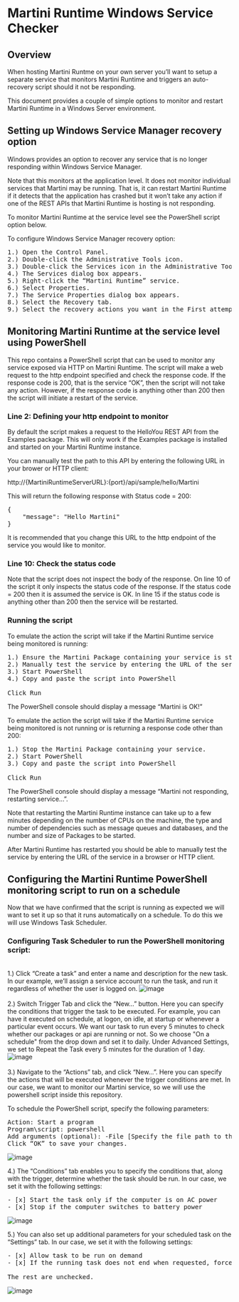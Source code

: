 # Martini Runtime Windows Service Checker

## Overview
When hosting Martini Runtme on your own server you’ll want to setup a separate service that monitors Martini Runtime and triggers an auto-recovery script should it not be responding.

This document provides a couple of simple options to monitor and restart Martini Runtime in a Windows Server environment.

## Setting up Windows Service Manager recovery option
Windows provides an option to recover any service that is no longer responding within Windows Service Manager.

Note that this monitors at the application level. It does not monitor individual services that Martini may be running. That is, it can restart Martini Runtime if it detects that the application has crashed but it won’t take any action if one of the REST APIs that Martini Runtime is hosting is not responding.

To monitor Martini Runtime at the service level see the PowerShell script option below.

To configure Windows Service Manager recovery option: 
<pre>
1.) Open the Control Panel.
2.) Double-click the Administrative Tools icon.
3.) Double-click the Services icon in the Administrative Tools dialog box.
4.) The Services dialog box appears.
5.) Right-click the “Martini Runtime” service.
6.) Select Properties.
7.) The Service Properties dialog box appears.
8.) Select the Recovery tab.
9.) Select the recovery actions you want in the First attempt failure, Second attempt failure and Subsequent attempts failure fields.
</pre>

## Monitoring Martini Runtime at the service level using PowerShell
This repo contains a PowerShell script that can be used to monitor any service exposed via HTTP on Martini Runtime. The script will make a web request to the http endpoint specified and check the response code. If the response code is 200, that is the service “OK”, then the script will not take any action. However, if the response code is anything other than 200 then the script will initiate a restart of the service.

### Line 2: Defining your http endpoint to monitor
By default the script makes a request to the HelloYou REST API from the Examples package. This will only work if the Examples package is installed and started on your Martini Runtime instance. 

You can manually test the path to this API by entering the following URL in your brower or HTTP client:

http://{MartiniRuntimeServerURL}:{port}/api/sample/hello/Martini

This will return the following response with Status code = 200:
<pre>
{
	"message": "Hello Martini"
}
</pre>
It is recommended that you change this URL to the http endpoint of the service you would like to monitor.

### Line 10: Check the status code
Note that the script does not inspect the body of the response. On line 10 of the script it only inspects the status code of the response. If the status code = 200 then it is assumed the service is OK. In line 15 if the status code is anything other than 200 then the service will be restarted.

### Running the script
To emulate the action the script will take if the Martini Runtime service being monitored is running:
<pre>
1.) Ensure the Martini Package containing your service is started.
2.) Manually test the service by entering the URL of the service in a browser or HTTP client.
3.) Start PowerShell
4.) Copy and paste the script into PowerShell

Click Run
</pre>
The PowerShell console should display a message “Martini is OK!”

To emulate the action the script will take if the Martini Runtime service being monitored is not running or is returning a response code other than 200:
<pre>
1.) Stop the Martini Package containing your service.
2.) Start PowerShell
3.) Copy and paste the script into PowerShell

Click Run
</pre>

The PowerShell console should display a message “Martini not responding, restarting service...”.

Note that restarting the Martini Runtime instance can take up to a few minutes depending on the number of CPUs on the machine, the type and number of dependencies such as message queues and databases, and the number and size of Packages to be started.

After Martini Runtime has restarted you should be able to manually test the service by entering the URL of the service in a browser or HTTP client.

## Configuring the Martini Runtime PowerShell monitoring script to run on a schedule
Now that we have confirmed that the script is running as expected we will want to set it up so that it runs automatically on a schedule. To do this we will use Windows Task Scheduler.


### Configuring Task Scheduler to run the PowerShell monitoring script:
<br> 1.) Click “Create a task” and enter a name and description for the new task. In our example, we’ll assign a service account to run the task, and run it regardless of whether the user is logged on. ![image](https://user-images.githubusercontent.com/99488555/178425394-71392a47-a8ae-40d0-9ed2-4956a5f16097.png)
</br>
<br> 2.) Switch Trigger Tab and click the “New…” button. Here you can specify the conditions that trigger the task to be executed. For example, you can have it executed on schedule, at logon, on idle, at startup or whenever a particular event occurs. We want our task to run every 5 minutes to check whether our packages or api are running or not. So we choose "On a schedule" from the drop down and set it to daily. Under Advanced Settings, we set to Repeat the Task every 5 minutes for the duration of 1 day. ![image](https://user-images.githubusercontent.com/99488555/178425620-c371facf-b2b8-434a-8b69-66849b8ef7f0.png)
</br>
<br> 3.) Navigate to the “Actions” tab, and click “New…”. Here you can specify the actions that will be executed whenever the trigger conditions are met. In our case, we want to monitor our Martini service, so we will use the powershell script inside this repository.

To schedule the PowerShell script, specify the following parameters:
<pre>
Action: Start a program
Program\script: powershell
Add arguments (optional): -File [Specify the file path to the script here]
Click “OK” to save your changes.
</pre> 
![image](https://user-images.githubusercontent.com/99488555/178425703-a17752d3-6c60-4289-ad12-a4e0a0504c2e.png)

4.) The “Conditions” tab enables you to specify the conditions that, along with the trigger, determine whether the task should be run. In our case, we set it with the following settings:
<pre>
- [x] Start the task only if the computer is on AC power
- [x] Stop if the computer switches to battery power
</pre>
![image](https://user-images.githubusercontent.com/99488555/178425871-7f8d6944-9613-48d5-86ae-fd984ae5fdf8.png)

5.) You can also set up additional parameters for your scheduled task on the “Settings” tab. In our case, we set it with the following settings:
<pre>
- [x] Allow task to be run on demand
- [x] If the running task does not end when requested, force it to stop

The rest are unchecked.
</pre>
![image](https://user-images.githubusercontent.com/99488555/178425956-8817153b-2b7b-43dc-b174-dfc5dc78b132.png)

